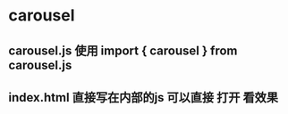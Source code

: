 # carousel

## carousel.js 使用 import { carousel } from carousel.js

## index.html 直接写在内部的js  可以直接 打开 看效果